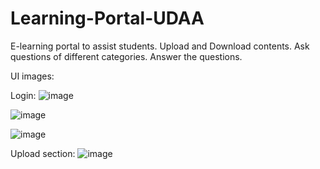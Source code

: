 # Learning-Portal-UDAA
E-learning portal to assist students. Upload and Download contents. Ask questions of different categories. Answer the questions.

UI images:

Login:
![image](https://user-images.githubusercontent.com/89087014/130262559-950b07b5-6b37-41a0-8c22-3b9c5b3c6ecd.png)

![image](https://user-images.githubusercontent.com/89087014/130262443-96168c8c-4f01-4b57-a4fe-a6f73cd34c8f.png)

![image](https://user-images.githubusercontent.com/89087014/130262470-9962ceaa-d113-493c-84b1-06d588a31e0b.png)

Upload section:
![image](https://user-images.githubusercontent.com/89087014/130262523-b005c8f1-41f1-42e8-a593-802a4238ec4b.png)
